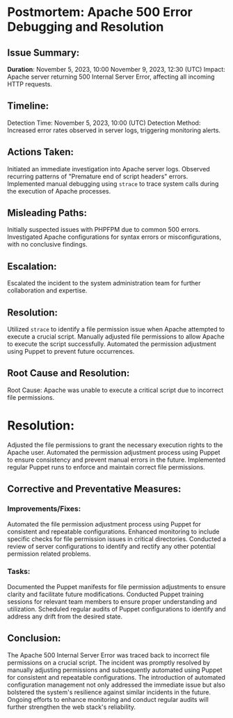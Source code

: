 # Postmortem: Apache 500 Error Debugging and Resolution

## Issue Summary:
<b>Duration</b>: November 5, 2023, 10:00  November 9, 2023, 12:30 (UTC)
Impact: Apache server returning 500 Internal Server Error, affecting all incoming HTTP requests.

## Timeline:
Detection Time: November 5, 2023, 10:00 (UTC)
Detection Method: Increased error rates observed in server logs, triggering monitoring alerts.

## Actions Taken:
Initiated an immediate investigation into Apache server logs.
Observed recurring patterns of "Premature end of script headers" errors.
Implemented manual debugging using `strace` to trace system calls during the execution of Apache processes.

## Misleading Paths:
Initially suspected issues with PHPFPM due to common 500 errors.
Investigated Apache configurations for syntax errors or misconfigurations, with no conclusive findings.

## Escalation:
Escalated the incident to the system administration team for further collaboration and expertise.

## Resolution:
 Utilized `strace` to identify a file permission issue when Apache attempted to execute a crucial script.
Manually adjusted file permissions to allow Apache to execute the script successfully.
   Automated the permission adjustment using Puppet to prevent future occurrences.

## Root Cause and Resolution:
Root Cause:
Apache was unable to execute a critical script due to incorrect file permissions.

# Resolution:
Adjusted the file permissions to grant the necessary execution rights to the Apache user.
Automated the permission adjustment process using Puppet to ensure consistency and prevent manual errors in the future.
Implemented regular Puppet runs to enforce and maintain correct file permissions.



## Corrective and Preventative Measures:
### Improvements/Fixes:
Automated the file permission adjustment process using Puppet for consistent and repeatable configurations.
Enhanced monitoring to include specific checks for file permission issues in critical directories.
Conducted a review of server configurations to identify and rectify any other potential permission related problems.

### Tasks:
Documented the Puppet manifests for file permission adjustments to ensure clarity and facilitate future modifications.
Conducted Puppet training sessions for relevant team members to ensure proper understanding and utilization.
Scheduled regular audits of Puppet configurations to identify and address any drift from the desired state.

## Conclusion:
The Apache 500 Internal Server Error was traced back to incorrect file permissions on a crucial script. The incident was promptly resolved by manually adjusting permissions and subsequently automated using Puppet for consistent and repeatable configurations. The introduction of automated configuration management not only addressed the immediate issue but also bolstered the system's resilience against similar incidents in the future. Ongoing efforts to enhance monitoring and conduct regular audits will further strengthen the web stack's reliability.
